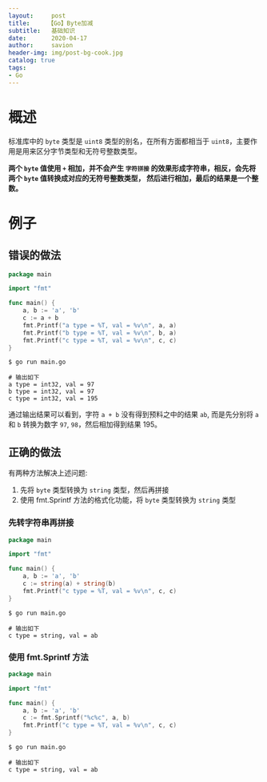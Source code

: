 ```yaml
---
layout:     post
title:     【Go】Byte加减
subtitle:   基础知识
date:       2020-04-17
author:     savion
header-img: img/post-bg-cook.jpg
catalog: true
tags:
- Go
---
```


# 概述

标准库中的 `byte` 类型是 `uint8` 类型的别名，在所有方面都相当于 `uint8`，主要作用是用来区分字节类型和无符号整数类型。

**两个 `byte` 值使用 `+` 相加，并不会产生 `字符拼接` 的效果形成字符串，相反，会先将两个 `byte` 值转换成对应的无符号整数类型，
然后进行相加，最后的结果是一个整数。**

# 例子

## 错误的做法

```go
package main

import "fmt"

func main() {
	a, b := 'a', 'b'
	c := a + b
	fmt.Printf("a type = %T, val = %v\n", a, a)
	fmt.Printf("b type = %T, val = %v\n", b, a)
	fmt.Printf("c type = %T, val = %v\n", c, c)
}
```

```shell
$ go run main.go

# 输出如下
a type = int32, val = 97
b type = int32, val = 97 
c type = int32, val = 195
```

通过输出结果可以看到，字符 `a + b` 没有得到预料之中的结果 `ab`, 而是先分别将 `a` 和 `b` 转换为数字 `97`, `98`，然后相加得到结果 195。

## 正确的做法

有两种方法解决上述问题:
1. 先将 `byte` 类型转换为 `string` 类型，然后再拼接
2. 使用 fmt.Sprintf 方法的格式化功能，将 `byte` 类型转换为 `string` 类型

### 先转字符串再拼接

```go
package main

import "fmt"

func main() {
	a, b := 'a', 'b'
	c := string(a) + string(b)
	fmt.Printf("c type = %T, val = %v\n", c, c)
}
```

```shell
$ go run main.go

# 输出如下 
c type = string, val = ab
```

### 使用 fmt.Sprintf 方法

```go
package main

import "fmt"

func main() {
	a, b := 'a', 'b'
	c := fmt.Sprintf("%c%c", a, b)
	fmt.Printf("c type = %T, val = %v\n", c, c)
}
```

```shell
$ go run main.go

# 输出如下 
c type = string, val = ab
```


